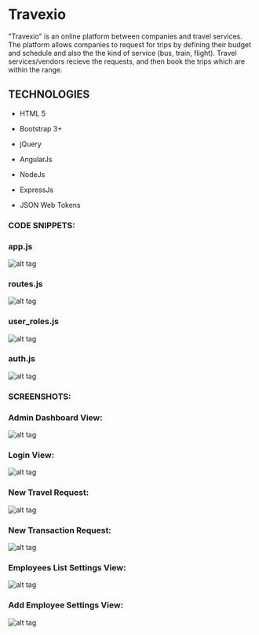 # Travexio
"Travexio" is an online platform between companies and travel services. The platform allows companies to request for trips by defining their budget and schedule and also the the kind of service (bus, train, flight).
Travel services/vendors recieve the requests, and then book the trips which are within the range.


## TECHNOLOGIES ##

- HTML 5

- Bootstrap 3+

- jQuery

- AngularJs

- NodeJs

- ExpressJs

- JSON Web Tokens


### CODE SNIPPETS: ###

### app.js ###

![alt tag](https://cloud.githubusercontent.com/assets/21244627/20664402/e84f05a8-b57c-11e6-929a-868eb2240762.PNG)

### routes.js ###

![alt tag](https://cloud.githubusercontent.com/assets/21244627/20664406/ea52b886-b57c-11e6-9240-a719b0231587.PNG)

### user_roles.js ###

![alt tag](https://cloud.githubusercontent.com/assets/21244627/20664408/ebac0a84-b57c-11e6-987f-5df38d30c41d.PNG)

### auth.js ###

![alt tag](https://cloud.githubusercontent.com/assets/21244627/20664410/ed33ff1a-b57c-11e6-9bfb-31641020cd7e.PNG)


### SCREENSHOTS: ###

### Admin Dashboard View: ###

![alt tag](https://cloud.githubusercontent.com/assets/21244627/20663935/11a0de56-b57b-11e6-891b-e8205a8777fb.png)

### Login View: ###

![alt tag](https://cloud.githubusercontent.com/assets/21244627/20663945/1a82b8c8-b57b-11e6-9575-80efe55c876e.png)

### New Travel Request: ###

![alt tag](https://cloud.githubusercontent.com/assets/21244627/20664013/65d18f02-b57b-11e6-9368-c41731e5d4bb.png)

### New Transaction Request: ###

![alt tag](https://cloud.githubusercontent.com/assets/21244627/20664014/66cf199c-b57b-11e6-9578-f7dbbcb939e4.png)

### Employees List Settings View: ###

![alt tag](https://cloud.githubusercontent.com/assets/21244627/20663962/2535f9e2-b57b-11e6-8cf3-86d564872c41.png)

### Add Employee Settings View: ###

![alt tag](https://cloud.githubusercontent.com/assets/21244627/20663961/23df6e98-b57b-11e6-821c-a367f6b13f06.png)